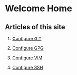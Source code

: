 # Welcome Home

<h2>Articles of this site</h2>

1. [Configure GIT](./linux/git.md)

2. [Configure GPG](./linux/GNUPG.md)

3. [Configure VIM](./linux/vim.md)

4. [Configure SSH](./linux/ssh.md)


